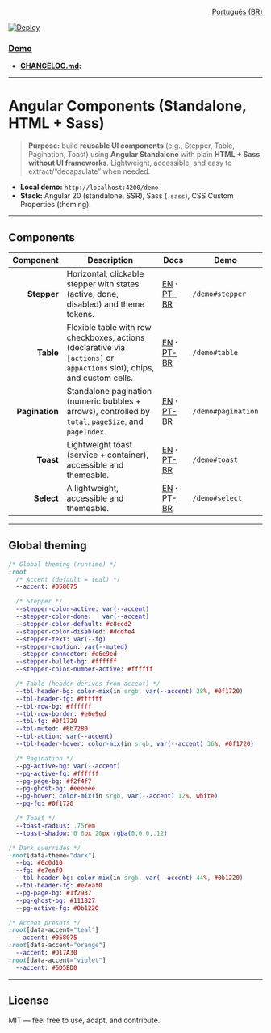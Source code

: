 <p align="right"><a href="./README.pt-BR.md">Português (BR)</a></p>

[![Deploy](https://github.com/AysllaGomes/angular-components/actions/workflows/deploy.yml/badge.svg)](.github/workflows/deploy.yml)
### **[Demo](https://aysllagomes.github.io/angular-components.github.io/demo)**

- **[CHANGELOG.md](./CHANGELOG.md):**
---

# Angular Components (Standalone, HTML + Sass)

> **Purpose:** build **reusable UI components** (e.g., Stepper, Table, Pagination, Toast) using **Angular Standalone** with plain **HTML + Sass**, **without UI frameworks**. Lightweight, accessible, and easy to extract/“decapsulate” when needed.

- **Local demo:** `http://localhost:4200/demo`
- **Stack:** Angular 20 (standalone, SSR), Sass (`.sass`), CSS Custom Properties (theming).

---

## Components

|      Component | Description | Docs                                                                                                                      | Demo |
|---------------:|-------------|---------------------------------------------------------------------------------------------------------------------------|------|
|    **Stepper** | Horizontal, clickable stepper with states (active, done, disabled) and theme tokens. | [EN](src/app/shared/components/stepper/stepper.en.md) · [PT-BR](src/app/shared/components/stepper/stepper.md)             | `/demo#stepper` |
|      **Table** | Flexible table with row checkboxes, actions (declarative via `[actions]` or `appActions` slot), chips, and custom cells. | [EN](src/app/shared/components/table/table.en.md) · [PT-BR](src/app/shared/components/table/table.md)                     | `/demo#table` |
| **Pagination** | Standalone pagination (numeric bubbles + arrows), controlled by `total`, `pageSize`, and `pageIndex`. | [EN](src/app/shared/components/pagination/pagination.en.md) · [PT-BR](src/app/shared/components/pagination/pagination.md) | `/demo#pagination` |
|      **Toast** | Lightweight toast (service + container), accessible and themeable. | [EN](src/app/shared/components/toast/toast.en.md) · [PT-BR](src/app/shared/components/toast/toast.md)                     | `/demo#toast` |
|     **Select** | A lightweight, accessible and themeable. | [EN](src/app/shared/components/select/select.en.md) · [PT-BR](src/app/shared/components/select/select.md)                    | `/demo#select` |

---

## Global theming

```sass
/* Global theming (runtime) */
:root
  /* Accent (default = teal) */
  --accent: #058075

  /* Stepper */
  --stepper-color-active: var(--accent)
  --stepper-color-done:   var(--accent)
  --stepper-color-default: #c8ccd2
  --stepper-color-disabled: #dcdfe4
  --stepper-text: var(--fg)
  --stepper-caption: var(--muted)
  --stepper-connector: #e6e9ed
  --stepper-bullet-bg: #ffffff
  --stepper-color-number-active: #ffffff

  /* Table (header derives from accent) */
  --tbl-header-bg: color-mix(in srgb, var(--accent) 28%, #0f1720)
  --tbl-header-fg: #ffffff
  --tbl-row-bg: #ffffff
  --tbl-row-border: #e6e9ed
  --tbl-fg: #0f1720
  --tbl-muted: #6b7280
  --tbl-action: var(--accent)
  --tbl-header-hover: color-mix(in srgb, var(--accent) 36%, #0f1720)

  /* Pagination */
  --pg-active-bg: var(--accent)
  --pg-active-fg: #ffffff
  --pg-page-bg: #f2f4f7
  --pg-ghost-bg: #eeeeee
  --pg-hover: color-mix(in srgb, var(--accent) 12%, white)
  --pg-fg: #0f1720

  /* Toast */
  --toast-radius: .75rem
  --toast-shadow: 0 6px 20px rgba(0,0,0,.12)

/* Dark overrides */
:root[data-theme="dark"]
  --bg: #0c0d10
  --fg: #e7eaf0
  --tbl-header-bg: color-mix(in srgb, var(--accent) 44%, #0b1220)
  --tbl-header-fg: #e7eaf0
  --pg-page-bg: #1f2937
  --pg-ghost-bg: #111827
  --pg-active-fg: #0b1220

/* Accent presets */
:root[data-accent="teal"]
  --accent: #058075
:root[data-accent="orange"]
  --accent: #D17A30
:root[data-accent="violet"]
  --accent: #6D5BD0
```

---

## License

MIT — feel free to use, adapt, and contribute.
